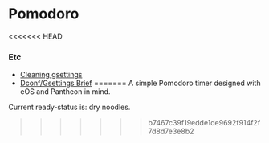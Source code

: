 # Pomodoro
<<<<<<< HEAD

### Etc

* [Cleaning gsettings](https://askubuntu.com/posts/582663/revisions)
* [Dconf/Gsettings Brief](https://askubuntu.com/questions/22313/what-is-dconf-what-is-its-function-and-how-do-i-use-it)
=======
A simple Pomodoro timer designed with eOS and Pantheon in mind.

Current ready-status is: dry noodles.
>>>>>>> b7467c39f19edde1de9692f914f2f7d8d7e3e8b2
